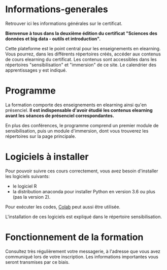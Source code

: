 # Informations-generales
Retrouver ici les informations générales sur le certificat.

**Bienvenue à tous dans la deuxième édition du certificat "Sciences des données et big data - outils et introduction".**

Cette plateforme est le point central pour les enseignements en elearning. Vous pourrez, dans les différents répertoires créés, accéder aux contenus de cours elearning du certificat. Les contenus sont accessibles dans les répertoires "sensibilisation" et "immersion" de ce site. Le calendrier des apprentissages y est indiqué.

# Programme
La formation comporte des enseignements en elearning ainsi qu'en présenciel.
**Il est indispensable d'avoir étudié les contenus elearning avant les séances de présenciel correspondantes.**

En plus des conférences, le programme comprend un premier module de sensibilisation, puis un module d'immersion, dont vous trouverez les répertoires sur la page principale.

# Logiciels à installer
Pour pouvoir suivre ces cours correctement, vous avez besoin d'installer les logiciels suivants:
- le logiciel R
- la distribution anaconda pour installer Python en version 3.6 ou plus (pas la version 2).

Pour exécuter les codes, [Colab](https://colab.research.google.com)  peut aussi être utilisée.

L'installation de ces logiciels est expliqué dans le répertoire sensibilisation.

# Fonctionnement de la formation
Consultez très régulièrement votre messagerie, à l'adresse que vous avez communiqué lors de votre inscription. Les informations importantes vous seront transmises par ce biais.

